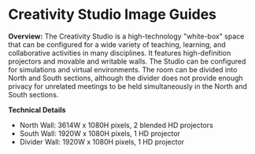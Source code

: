 # Creativity Studio Image Guides

**Overview:** The Creativity Studio is a high-technology "white-box" space that can be configured for a wide variety of teaching, learning, and collaborative activities in many disciplines. It features high-definition projectors and movable and writable walls. The Studio can be configured for simulations and virtual environments. The room can be divided into North and South sections, although the divider does not provide enough privacy for unrelated meetings to be held simultaneously in the North and South sections.

**Technical Details**

* North Wall: 3614W x 1080H pixels, 2 blended HD projectors
* South Wall: 1920W x 1080H pixels, 1 HD projector
* Divider Wall: 1920W x 1080H pixels, 1 HD projector
